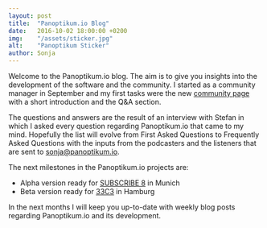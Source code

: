 ```yaml
---
layout: post
title:  "Panoptikum.io Blog"
date:   2016-10-02 18:00:00 +0200
img:    "/assets/sticker.jpg"
alt:    "Panoptikum Sticker"
author: Sonja
---
```


Welcome to the Panoptikum.io blog. The aim is to give you insights into the development of the software and the community. I started as a community manager in September and my first tasks were the new [community page](https://www.panoptikum.io/community/) with a short introduction and the Q&A section.

The questions and answers are the result of an interview with Stefan in which I asked every question regarding Panoptikum.io that came to my mind. Hopefully the list will evolve from First Asked Questions to Frequently Asked Questions with the inputs from the podcasters and the listeners that are sent to <sonja@panoptikum.io>.

The next milestones in the Panoptikum.io projects are:
* Alpha version ready for [SUBSCRIBE 8](http://das-sendezentrum.de/subscribe/sub8/) in Munich
* Beta version ready for [33C3](https://events.ccc.de/tag/33c3/) in Hamburg

In the next months I will keep you up-to-date with weekly blog posts regarding Panoptikum.io and its development.

